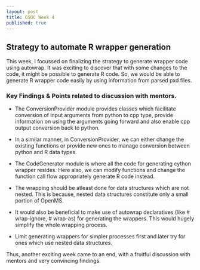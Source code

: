 ```yaml
---
layout: post
title: GSOC Week 4
published: true
---
```


## Strategy to automate R wrapper generation

This week, I focussed on finalizing the strategy to generate wrapper code using autowrap. 
It was exciting to discover that with some changes to the code, it might be possible to generate 
R code. So, we would be able to generate R wrapper code easily by using information from parsed pxd files.

### Key Findings & Points related to discussion with mentors.

- The ConversionProvider module provides classes which facilitate conversion of input arguments from python   to cpp type, provide information on using the arguments going forward and also enable cpp output           conversion back to python.

- In a similar manner, in ConversionProvider, we can either change the existing functions or provide new     ones to manage conversion between python and R data types.

- The CodeGenerator module is where all the code for generating cython wrapper resides. Here also, we can 
  modify functions and change the function call flow appropriately generate R code instead.
  
- The wrapping should be atleast done for data structures which are not nested. This is because, nested 
  data structures constitute only a small portion of OpenMS.
 
- It would also be beneficial to make use of autowrap declaratives (like # wrap-ignore, # wrap-as) for 
  generating the wrappers. This would hugely simplify the whole wrapping process. 
  
- Limit generating wrappers for simpler processes first and later try for ones which use nested data
  structures.
 
Thus, another exciting week came to an end, with a fruitful discussion with mentors and very convincing findings.
